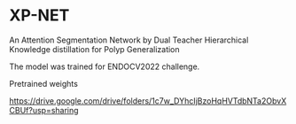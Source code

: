 # XP-NET
An Attention Segmentation Network by Dual Teacher Hierarchical Knowledge distillation for Polyp Generalization

The model was trained for ENDOCV2022 challenge.

Pretrained weights 

https://drive.google.com/drive/folders/1c7w_DYhcIjBzoHqHVTdbNTa2ObvXCBUf?usp=sharing

